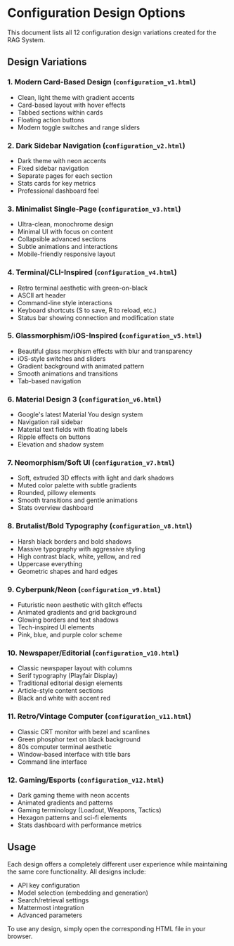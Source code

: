 # Configuration Design Options

This document lists all 12 configuration design variations created for the RAG System.

## Design Variations

### 1. Modern Card-Based Design (`configuration_v1.html`)
- Clean, light theme with gradient accents
- Card-based layout with hover effects
- Tabbed sections within cards
- Floating action buttons
- Modern toggle switches and range sliders

### 2. Dark Sidebar Navigation (`configuration_v2.html`)
- Dark theme with neon accents
- Fixed sidebar navigation
- Separate pages for each section
- Stats cards for key metrics
- Professional dashboard feel

### 3. Minimalist Single-Page (`configuration_v3.html`)
- Ultra-clean, monochrome design
- Minimal UI with focus on content
- Collapsible advanced sections
- Subtle animations and interactions
- Mobile-friendly responsive layout

### 4. Terminal/CLI-Inspired (`configuration_v4.html`)
- Retro terminal aesthetic with green-on-black
- ASCII art header
- Command-line style interactions
- Keyboard shortcuts (S to save, R to reload, etc.)
- Status bar showing connection and modification state

### 5. Glassmorphism/iOS-Inspired (`configuration_v5.html`)
- Beautiful glass morphism effects with blur and transparency
- iOS-style switches and sliders
- Gradient background with animated pattern
- Smooth animations and transitions
- Tab-based navigation

### 6. Material Design 3 (`configuration_v6.html`)
- Google's latest Material You design system
- Navigation rail sidebar
- Material text fields with floating labels
- Ripple effects on buttons
- Elevation and shadow system

### 7. Neomorphism/Soft UI (`configuration_v7.html`)
- Soft, extruded 3D effects with light and dark shadows
- Muted color palette with subtle gradients
- Rounded, pillowy elements
- Smooth transitions and gentle animations
- Stats overview dashboard

### 8. Brutalist/Bold Typography (`configuration_v8.html`)
- Harsh black borders and bold shadows
- Massive typography with aggressive styling
- High contrast black, white, yellow, and red
- Uppercase everything
- Geometric shapes and hard edges

### 9. Cyberpunk/Neon (`configuration_v9.html`)
- Futuristic neon aesthetic with glitch effects
- Animated gradients and grid background
- Glowing borders and text shadows
- Tech-inspired UI elements
- Pink, blue, and purple color scheme

### 10. Newspaper/Editorial (`configuration_v10.html`)
- Classic newspaper layout with columns
- Serif typography (Playfair Display)
- Traditional editorial design elements
- Article-style content sections
- Black and white with accent red

### 11. Retro/Vintage Computer (`configuration_v11.html`)
- Classic CRT monitor with bezel and scanlines
- Green phosphor text on black background
- 80s computer terminal aesthetic
- Window-based interface with title bars
- Command line interface

### 12. Gaming/Esports (`configuration_v12.html`)
- Dark gaming theme with neon accents
- Animated gradients and patterns
- Gaming terminology (Loadout, Weapons, Tactics)
- Hexagon patterns and sci-fi elements
- Stats dashboard with performance metrics

## Usage

Each design offers a completely different user experience while maintaining the same core functionality. All designs include:

- API key configuration
- Model selection (embedding and generation)
- Search/retrieval settings
- Mattermost integration
- Advanced parameters

To use any design, simply open the corresponding HTML file in your browser.